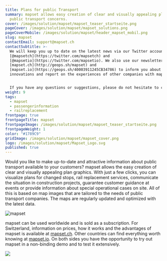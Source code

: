 ```yaml
---
title: Plans for public Transport
summary: mapset allows easy creation of clear and visually appealing plans for
  public transport concerns.
cover: /images/solution/mapset/mapset_teaser_startseite.png
pageCover: /images/solution/mapset/mapset_solutions.png
pageCoverMobile: /images/solution/mapset/header_mapset_mobil.png
slug: mapset
contactEmail: support@mapset.ch
contactSubtitle: >-
  We will keep you up to date on the latest news via our Twitter accounts
  [@mapsetch](https://twitter.com/mapsetch) and
  [@mapsetio](https://twitter.com/mapsetio). We also use our newsletters for
  [mapset.ch](http://geops.sh/mapset) and
  [mapset.io](https://geops.sh/40003911245CB34786) to inform you about
  innovations and report on the experiences of other companies with mapset.


  If you have any questions or suggestions, please do not hesitate to contact us.
weight: 9
tags:
  - mapset
  - passengerinformation
  - railreplacement
frontpage: true
frontpageTitle: mapset
frontpageImage: /images/solution/mapset/mapset_teaser_startseite.png
frontpageWeight: 1
color: "#1789C9"
gridImage: /images/solution/mapset/mapset_cover.png
logo: /images/solution/mapset/Mapset_Logo.svg
published: true
---
```

Would you like to make up-to-date and attractive information about public transport available to your customers? mapset allows the easy creation of clear and visually appealing plan graphics. With just a few clicks, you can visualize plans for changed stops, rail replacement services, communicate the situation in construction projects, guarantee customer guidance at events or provide information about special operational cases on site. All of this is based on map images that are tailored to the needs of public transport companies. The maps are regularly updated and optimized with the latest data.

![mapset](/images/solution/mapset/mapset_mobil.png)

mapset can be used worldwide and is sold as a subscription. For Switzerland, information on prices, how it works and the advantages of mapset is available at [mapset.ch](http://mapset.ch/). Other countries can find everything worth knowing at [mapset.io](http://mapset.io/). On both sides you have the opportunity to try out mapset in a non-binding demo and to test it extensively.

![](/images/solution/mapset/liestal_plan_editor_k.png)